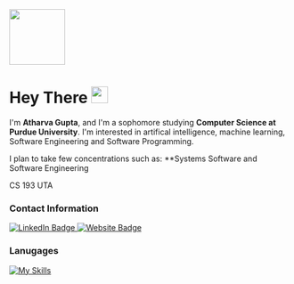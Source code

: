 <div id="header">
  <img src="https://media.giphy.com/media/jdPMeyv9rn0hZHh8n9/giphy.gif" width="100"/>
</div>
<h1>
  Hey There
  <img src="https://media.giphy.com/media/hvRJCLFzcasrR4ia7z/giphy.gif" width="30px"/>
</h1>

I'm **Atharva Gupta**, and I'm a sophomore studying **Computer Science at Purdue University**. I'm interested in artifical intelligence, machine learning, Software Engineering and Software Programming. 

I plan to take few concentrations such as: **Systems Software and Software Engineering


CS 193 UTA
### Contact Information
<div id="badges">
  <a href="https://www.linkedin.com/in/atharva-gupta-7638b023b/">
    <img src="https://img.shields.io/badge/LinkedIn-blue?style=for-the-badge&logo=linkedin&logoColor=white" alt="LinkedIn Badge"/>
  </a>
  <a href="https://www.atharva-gupta.com/">
    <img src="https://img.shields.io/badge/website-000000?style=for-the-badge&logo=About.me&logoColor=white" alt="Website Badge"/>
  </a>
 </div>

 ### Lanugages
 [![My Skills](https://skills.thijs.gg/icons?i=java,c,nodejs,css,git,html,js,nodejs,py&theme=light)](https://skills.thijs.gg)
